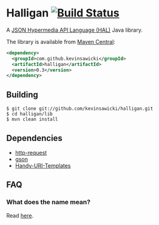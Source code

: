 # Halligan [![Build Status](https://travis-ci.org/kevinsawicki/halligan.png)](https://travis-ci.org/kevinsawicki/halligan)

A [JSON Hypermedia API Language (HAL)](http://tools.ietf.org/id/draft-kelly-json-hal-03.txt)
Java library.

The library is available from [Maven Central](http://search.maven.org/#search%7Cgav%7C1%7Cg%3A%22com.github.kevinsawicki%22%20AND%20a%3A%22halligan%22):

```xml
<dependency>
  <groupId>com.github.kevinsawicki</groupId>
  <artifactId>halligan</artifactId>
  <version>0.3</version>
</dependency>
```

## Building

```
$ git clone git://github.com/kevinsawicki/halligan.git
$ cd halligan/lib
$ mvn clean install
```

## Dependencies

  * [http-request](https://github.com/kevinsawicki/http-request)
  * [gson](http://code.google.com/p/google-gson/)
  * [Handy-URI-Templates](https://github.com/damnhandy/Handy-URI-Templates)

## FAQ

### What does the name mean?
Read [here](http://en.wikipedia.org/wiki/Halligan_bar).
